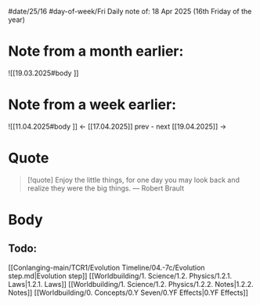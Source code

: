 
#date/25/16
#day-of-week/Fri
Daily note of: 18 Apr 2025 (16th Friday of the year)

# Note from a month earlier:
![[19.03.2025#body ]]

# Note from a week earlier:
![[11.04.2025#body ]]
 <- [[17.04.2025]] prev - next [[19.04.2025]] ->
# Quote

> [!quote] Enjoy the little things, for one day you may look back and realize they were the big things.
> — Robert Brault
# Body

## Todo:

[[Conlanging-main/TCR1/Evolution Timeline/04.-7c/Evolution step.md|Evolution step]]
[[Worldbuilding/1. Science/1.2. Physics/1.2.1. Laws|1.2.1. Laws]]
[[Worldbuilding/1. Science/1.2. Physics/1.2.2. Notes|1.2.2. Notes]]
[[Worldbuilding/0. Concepts/0.Y Seven/0.YF Effects|0.YF Effects]]